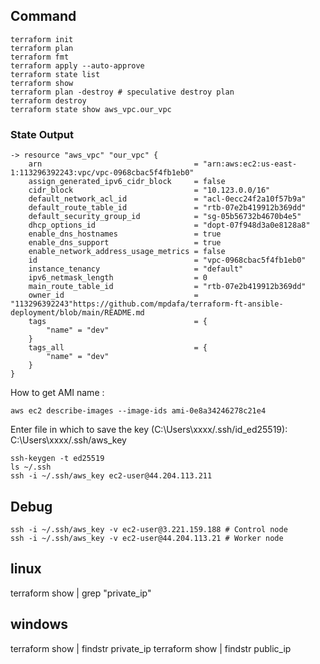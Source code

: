 ## Command 
```
terraform init
terraform plan
terraform fmt 
terraform apply --auto-approve
terraform state list
terraform show
terraform plan -destroy # speculative destroy plan
terraform destroy
terraform state show aws_vpc.our_vpc
```

### State Output
```
-> resource "aws_vpc" "our_vpc" {
    arn                                  = "arn:aws:ec2:us-east-1:113296392243:vpc/vpc-0968cbac5f4fb1eb0"
    assign_generated_ipv6_cidr_block     = false
    cidr_block                           = "10.123.0.0/16"
    default_network_acl_id               = "acl-0ecc24f2a10f57b9a"
    default_route_table_id               = "rtb-07e2b419912b369dd"
    default_security_group_id            = "sg-05b56732b4670b4e5"
    dhcp_options_id                      = "dopt-07f948d3a0e8128a8"
    enable_dns_hostnames                 = true
    enable_dns_support                   = true
    enable_network_address_usage_metrics = false
    id                                   = "vpc-0968cbac5f4fb1eb0"
    instance_tenancy                     = "default"
    ipv6_netmask_length                  = 0
    main_route_table_id                  = "rtb-07e2b419912b369dd"
    owner_id                             = "113296392243"https://github.com/mpdafa/terraform-ft-ansible-deployment/blob/main/README.md
    tags                                 = {
        "name" = "dev"
    }
    tags_all                             = {
        "name" = "dev"
    }
}
```

How to get AMI name : 
```
aws ec2 describe-images --image-ids ami-0e8a34246278c21e4
```

Enter file in which to save the key (C:\Users\xxxx/.ssh/id_ed25519): C:\Users\xxxx/.ssh/aws_key 
```
ssh-keygen -t ed25519
ls ~/.ssh
ssh -i ~/.ssh/aws_key ec2-user@44.204.113.211
```
## Debug
```
ssh -i ~/.ssh/aws_key -v ec2-user@3.221.159.188 # Control node
ssh -i ~/.ssh/aws_key -v ec2-user@44.204.113.21 # Worker node
```

## linux
terraform show | grep "private_ip"
## windows
terraform show | findstr private_ip
terraform show | findstr public_ip
